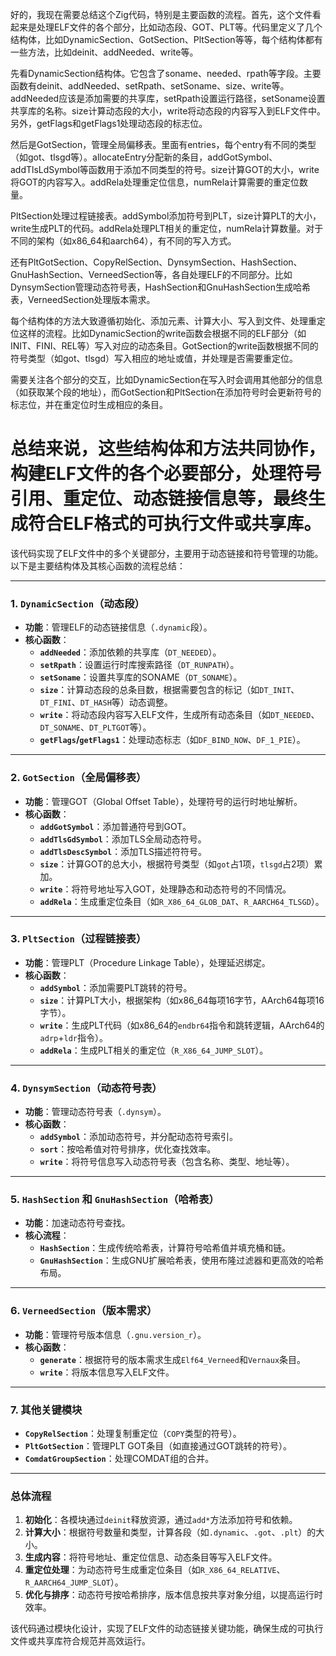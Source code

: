 好的，我现在需要总结这个Zig代码，特别是主要函数的流程。首先，这个文件看起来是处理ELF文件的各个部分，比如动态段、GOT、PLT等。代码里定义了几个结构体，比如DynamicSection、GotSection、PltSection等等，每个结构体都有一些方法，比如deinit、addNeeded、write等。

先看DynamicSection结构体。它包含了soname、needed、rpath等字段。主要函数有deinit、addNeeded、setRpath、setSoname、size、write等。addNeeded应该是添加需要的共享库，setRpath设置运行路径，setSoname设置共享库的名称。size计算动态段的大小，write将动态段的内容写入到ELF文件中。另外，getFlags和getFlags1处理动态段的标志位。

然后是GotSection，管理全局偏移表。里面有entries，每个entry有不同的类型（如got、tlsgd等）。allocateEntry分配新的条目，addGotSymbol、addTlsLdSymbol等函数用于添加不同类型的符号。size计算GOT的大小，write将GOT的内容写入。addRela处理重定位信息，numRela计算需要的重定位数量。

PltSection处理过程链接表。addSymbol添加符号到PLT，size计算PLT的大小，write生成PLT的代码。addRela处理PLT相关的重定位，numRela计算数量。对于不同的架构（如x86_64和aarch64），有不同的写入方式。

还有PltGotSection、CopyRelSection、DynsymSection、HashSection、GnuHashSection、VerneedSection等，各自处理ELF的不同部分。比如DynsymSection管理动态符号表，HashSection和GnuHashSection生成哈希表，VerneedSection处理版本需求。

每个结构体的方法大致遵循初始化、添加元素、计算大小、写入到文件、处理重定位这样的流程。比如DynamicSection的write函数会根据不同的ELF部分（如INIT、FINI、REL等）写入对应的动态条目。GotSection的write函数根据不同的符号类型（如got、tlsgd）写入相应的地址或值，并处理是否需要重定位。

需要关注各个部分的交互，比如DynamicSection在写入时会调用其他部分的信息（如获取某个段的地址），而GotSection和PltSection在添加符号时会更新符号的标志位，并在重定位时生成相应的条目。

总结来说，这些结构体和方法共同协作，构建ELF文件的各个必要部分，处理符号引用、重定位、动态链接信息等，最终生成符合ELF格式的可执行文件或共享库。
================================================
该代码实现了ELF文件中的多个关键部分，主要用于动态链接和符号管理的功能。以下是主要结构体及其核心函数的流程总结：

---

### **1. `DynamicSection`（动态段）**
- **功能**：管理ELF的动态链接信息（`.dynamic`段）。
- **核心函数**：
  - **`addNeeded`**：添加依赖的共享库（`DT_NEEDED`）。
  - **`setRpath`**：设置运行时库搜索路径（`DT_RUNPATH`）。
  - **`setSoname`**：设置共享库的SONAME（`DT_SONAME`）。
  - **`size`**：计算动态段的总条目数，根据需要包含的标记（如`DT_INIT`、`DT_FINI`、`DT_HASH`等）动态调整。
  - **`write`**：将动态段内容写入ELF文件，生成所有动态条目（如`DT_NEEDED`、`DT_SONAME`、`DT_PLTGOT`等）。
  - **`getFlags`/`getFlags1`**：处理动态标志（如`DF_BIND_NOW`、`DF_1_PIE`）。

---

### **2. `GotSection`（全局偏移表）**
- **功能**：管理GOT（Global Offset Table），处理符号的运行时地址解析。
- **核心函数**：
  - **`addGotSymbol`**：添加普通符号到GOT。
  - **`addTlsGdSymbol`**：添加TLS全局动态符号。
  - **`addTlsDescSymbol`**：添加TLS描述符符号。
  - **`size`**：计算GOT的总大小，根据符号类型（如`got`占1项，`tlsgd`占2项）累加。
  - **`write`**：将符号地址写入GOT，处理静态和动态符号的不同情况。
  - **`addRela`**：生成重定位条目（如`R_X86_64_GLOB_DAT`、`R_AARCH64_TLSGD`）。

---

### **3. `PltSection`（过程链接表）**
- **功能**：管理PLT（Procedure Linkage Table），处理延迟绑定。
- **核心函数**：
  - **`addSymbol`**：添加需要PLT跳转的符号。
  - **`size`**：计算PLT大小，根据架构（如x86_64每项16字节，AArch64每项16字节）。
  - **`write`**：生成PLT代码（如x86_64的`endbr64`指令和跳转逻辑，AArch64的`adrp`+`ldr`指令）。
  - **`addRela`**：生成PLT相关的重定位（`R_X86_64_JUMP_SLOT`）。

---

### **4. `DynsymSection`（动态符号表）**
- **功能**：管理动态符号表（`.dynsym`）。
- **核心函数**：
  - **`addSymbol`**：添加动态符号，并分配动态符号索引。
  - **`sort`**：按哈希值对符号排序，优化查找效率。
  - **`write`**：将符号信息写入动态符号表（包含名称、类型、地址等）。

---

### **5. `HashSection` 和 `GnuHashSection`（哈希表）**
- **功能**：加速动态符号查找。
- **核心流程**：
  - **`HashSection`**：生成传统哈希表，计算符号哈希值并填充桶和链。
  - **`GnuHashSection`**：生成GNU扩展哈希表，使用布隆过滤器和更高效的哈希布局。

---

### **6. `VerneedSection`（版本需求）**
- **功能**：管理符号版本信息（`.gnu.version_r`）。
- **核心函数**：
  - **`generate`**：根据符号的版本需求生成`Elf64_Verneed`和`Vernaux`条目。
  - **`write`**：将版本信息写入ELF文件。

---

### **7. 其他关键模块**
- **`CopyRelSection`**：处理复制重定位（`COPY`类型的符号）。
- **`PltGotSection`**：管理PLT GOT条目（如直接通过GOT跳转的符号）。
- **`ComdatGroupSection`**：处理COMDAT组的合并。

---

### **总体流程**
1. **初始化**：各模块通过`deinit`释放资源，通过`add*`方法添加符号和依赖。
2. **计算大小**：根据符号数量和类型，计算各段（如`.dynamic`、`.got`、`.plt`）的大小。
3. **生成内容**：将符号地址、重定位信息、动态条目等写入ELF文件。
4. **重定位处理**：为动态符号生成重定位条目（如`R_X86_64_RELATIVE`、`R_AARCH64_JUMP_SLOT`）。
5. **优化与排序**：动态符号按哈希排序，版本信息按共享对象分组，以提高运行时效率。

该代码通过模块化设计，实现了ELF文件的动态链接关键功能，确保生成的可执行文件或共享库符合规范并高效运行。